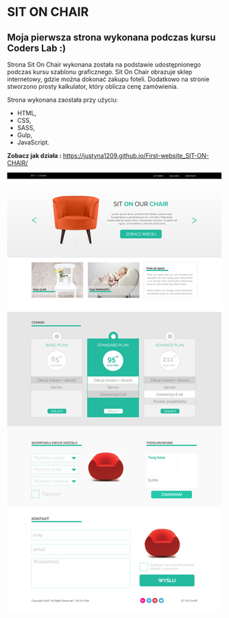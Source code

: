 
# SIT ON CHAIR

## Moja pierwsza strona wykonana podczas kursu Coders Lab :)

Strona Sit On Chair wykonana została na podstawie udostępnionego podczas kursu szablonu graficznego. 
Sit On Chair obrazuje sklep internetowy, gdzie można dokonać zakupu foteli. Dodatkowo na stronie stworzono prosty kalkulator,
który oblicza cenę zamówienia.

Strona wykonana zaostała przy użyciu:
* HTML,
* CSS,
* SASS,
* Gulp,
* JavaScript.

**Zobacz jak działa :** https://justyna1209.github.io/First-website_SIT-ON-CHAIR/

![SIT ON CHAIR](./images/strona.png) 
